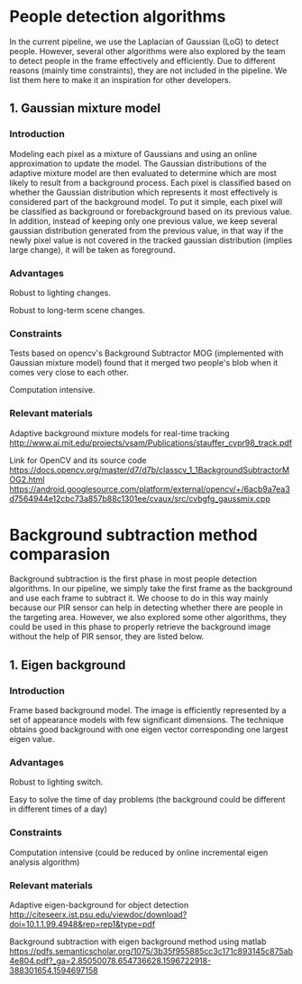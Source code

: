 # People detection algorithms

In the current pipeline, we use the Laplacian of Gaussian (LoG) to detect people. However, several other algorithms were also explored by the team to detect people in the frame effectively and efficiently. Due to different reasons (mainly time constraints), they are not included in the pipeline. We list them here to make it an inspiration for other developers.


## 1. Gaussian mixture model

### Introduction
Modeling each pixel as a mixture of Gaussians and using an online approximation to update the model. The Gaussian distributions of the adaptive mixture model are then evaluated to determine which are most likely to result from a background process. Each pixel is classified based on whether the Gaussian distribution which represents it most effectively is considered part of the background model. To put it simple, each pixel will be classified as background or forebackground based on its previous value. In addition, instead of keeping only one previous value, we keep several gaussian distribution generated from the previous value, in that way if the newly pixel value is not covered in the tracked gaussian distribution (implies large change), it will be taken as foreground. 

### Advantages

Robust to lighting changes.

Robust to long-term scene changes.

### Constraints

Tests based on opencv's Background Subtractor MOG (implemented with Gaussian mixture model) found that it merged two people's blob when it comes very close to each other.

Computation intensive.

### Relevant materials
Adaptive background mixture models for real-time tracking  
http://www.ai.mit.edu/projects/vsam/Publications/stauffer_cvpr98_track.pdf

Link for OpenCV and its source code  
https://docs.opencv.org/master/d7/d7b/classcv_1_1BackgroundSubtractorMOG2.html
https://android.googlesource.com/platform/external/opencv/+/6acb9a7ea3d7564944e12cbc73a857b88c1301ee/cvaux/src/cvbgfg_gaussmix.cpp



# Background subtraction method comparasion

Background subtraction is the first phase in most people detection algorithms. In our pipeline, we simply take the first frame as the background and use each frame to subtract it. We choose to do in this way mainly because our PIR sensor can help in detecting whether there are people in the targeting area. However, we also explored some other algorithms, they could be used in this phase to properly retrieve the background image without the help of PIR sensor, they are listed below.

## 1. Eigen background

### Introduction

Frame based background model. The image is efficiently represented by a set of appearance models with few significant dimensions. The technique obtains good background with one eigen vector corresponding one largest eigen value. 

### Advantages
Robust to lighting switch.

Easy to solve the time of day problems (the background could be different in different times of a day)

### Constraints

Computation intensive (could be reduced by online incremental eigen analysis algorithm)

### Relevant materials
Adaptive eigen-background for object detection  
http://citeseerx.ist.psu.edu/viewdoc/download?doi=10.1.1.99.4948&rep=rep1&type=pdf

Background subtraction with eigen background method using matlab  
https://pdfs.semanticscholar.org/1075/3b35f955885cc3c171c893145c875ab4e804.pdf?_ga=2.85050078.654736628.1596722918-388301654.1594697158


